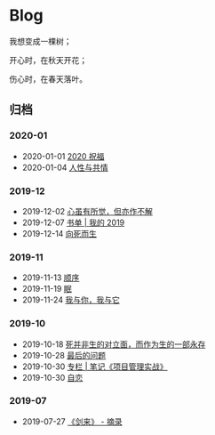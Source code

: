 # Blog

我想变成一棵树；

开心时，在秋天开花；

伤心时，在春天落叶。  

## 归档

### 2020-01

- 2020-01-01 [2020 祝福](202001/2020.md)
- 2020-01-04 [人性与共情](202001/humanity-and-empathy.md)

### 2019-12

- 2019-12-02 [心虽有所觉，但亦作不解](201912/ponder.md)
- 2019-12-07 [书单 | 我的 2019](201912/books-2019-release.md)
- 2019-12-14 [向死而生](201912/live-to-death.md)

### 2019-11

- 2019-11-13 [顺序](201911/order.md)
- 2019-11-19 [眠](201911/mian.md)
- 2019-11-24 [我与你，我与它](201911/you-and-me.md)

### 2019-10

- 2019-10-18 [死并非生的对立面，而作为生的一部永存](201910/death-is-not-the-opposite-of-life-but-as-a-life-forever.md)
- 2019-10-28 [最后的问题](201910/final-question.md)
- 2019-10-30 [专栏 | 笔记《项目管理实战》](project-management/index.md)
- 2019-10-30 [自恋](201910/autophilia.md)

### 2019-07

- 2019-07-27 [《剑来》 - 摘录](201907/sword-coming.md)